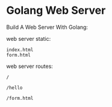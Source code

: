 # Golang Web Server
Build A Web Server With Golang:

web server static:

    index.html
    form.html

web server routes:

    /

    /hello

    /form.html
